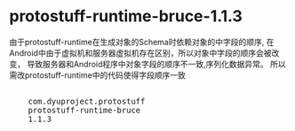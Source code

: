 # protostuff-runtime-bruce-1.1.3
由于protostuff-runtime在生成对象的Schema时依赖对象的中字段的顺序,
在Android中由于虚拟机和服务器虚拟机存在区别，所以对象中字段的顺序会被改变，
导致服务器和Android程序中对象字段的顺序不一致,序列化数据异常。
所以需改protostuff-runtime中的代码使得字段顺序一致

<pre>
<dependency>
	<groupId>com.dyuproject.protostuff</groupId>
	<artifactId>protostuff-runtime-bruce</artifactId>
	<version>1.1.3</version>
</dependency>
</pre>

